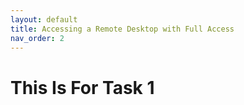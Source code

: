 ```yaml
---
layout: default
title: Accessing a Remote Desktop with Full Access
nav_order: 2
---
```


# This Is For Task 1
<!-- {: .no_toc } -->